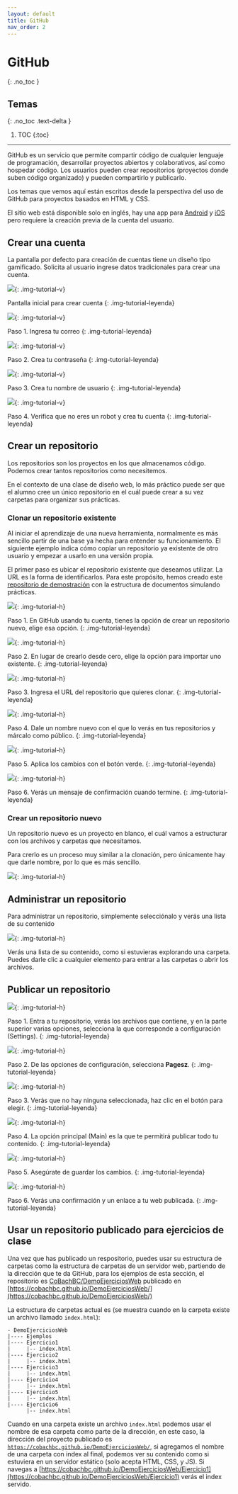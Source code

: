 ```yaml
---
layout: default
title: GitHub
nav_order: 2
---
```


# GitHub
{: .no_toc }

## Temas
{: .no_toc .text-delta }

1. TOC
{:toc}

---

GitHub es un servicio que permite compartir código de cualquier lenguaje de programación, desarrollar proyectos abiertos y colaborativos, así como hospedar código. Los usuarios pueden crear repositorios (proyectos donde suben código organizado) y pueden compartirlo y publicarlo.

Los temas que vemos aquí están escritos desde la perspectiva del uso de GitHub para proyectos basados en HTML y CSS.

El sitio web está disponible solo en inglés, hay una app para [Android](https://play.google.com/store/apps/details?id=com.github.android) y [iOS](https://apps.apple.com/app/github/id1477376905?ls=1) pero requiere la creación previa de la cuenta del usuario.

## Crear una cuenta

La pantalla por defecto para creación de cuentas tiene un diseño tipo gamificado. Solicita al usuario ingrese datos tradicionales para crear una cuenta.

![](/assets/images/github-crear-cuenta-01.png){: .img-tutorial-v}

Pantalla inicial para crear cuenta
{: .img-tutorial-leyenda}

![](/assets/images/github-crear-cuenta-02.png){: .img-tutorial-v}

Paso 1. Ingresa tu correo
{: .img-tutorial-leyenda}

![](/assets/images/github-crear-cuenta-03.png){: .img-tutorial-v}

Paso 2. Crea tu contraseña
{: .img-tutorial-leyenda}

![](/assets/images/github-crear-cuenta-04.png){: .img-tutorial-v}

Paso 3. Crea tu nombre de usuario
{: .img-tutorial-leyenda}

![](/assets/images/github-crear-cuenta-05.png){: .img-tutorial-v}

Paso 4. Verifica que no eres un robot y crea tu cuenta
{: .img-tutorial-leyenda}

## Crear un repositorio

Los repositorios son los proyectos en los que almacenamos código. Podemos crear tantos repositorios como necesitemos.

En el contexto de una clase de diseño web, lo más práctico puede ser que el alumno cree un único repositorio en el cuál puede crear a su vez carpetas para organizar sus prácticas. 

### Clonar un repositorio existente

Al iniciar el aprendizaje de una nueva herramienta, normalmente es más sencillo partir de una base ya hecha para entender su funcionamiento. El siguiente ejemplo indica cómo copiar un repositorio ya existente de otro usuario y empezar a usarlo en una versión propia.

El primer paso es ubicar el repositorio existente que deseamos utilizar. La URL es la forma de identificarlos. Para este propósito, hemos creado este [repositorio de demostración](https://github.com/CoBachBC/DemoEjerciciosWeb) con la estructura de documentos simulando prácticas.

![](/assets/images/github-clonar-repo-01.jpg){: .img-tutorial-h}

Paso 1. En GitHub usando tu cuenta, tienes la opción de crear un repositorio nuevo, elige esa opción.
{: .img-tutorial-leyenda}

![](/assets/images/github-clonar-repo-02.jpg){: .img-tutorial-h}

Paso 2. En lugar de crearlo desde cero, elige la opción para importar uno existente.
{: .img-tutorial-leyenda}

![](/assets/images/github-clonar-repo-03.jpg){: .img-tutorial-h}

Paso 3. Ingresa el URL del repositorio  que quieres clonar.
{: .img-tutorial-leyenda}

![](/assets/images/github-clonar-repo-04.jpg){: .img-tutorial-h}

Paso 4. Dale un nombre nuevo con el que lo verás en tus repositorios y márcalo como público.
{: .img-tutorial-leyenda}

![](/assets/images/github-clonar-repo-05.jpg){: .img-tutorial-h}

Paso 5. Aplica los cambios con el botón verde.
{: .img-tutorial-leyenda}

![](/assets/images/github-clonar-repo-06.jpg){: .img-tutorial-h}

Paso 6. Verás un mensaje de confirmación cuando termine.
{: .img-tutorial-leyenda}


### Crear un repositorio nuevo

Un repositorio nuevo es un proyecto en blanco, el cuál vamos a estructurar con los archivos y carpetas que necesitamos.

Para crerlo es un proceso muy similar a la clonación, pero únicamente hay que darle nombre, por lo que es más sencillo.

![](/assets/images/github-crear-repo-01.jpg){: .img-tutorial-h}

## Administrar un repositorio

Para administrar un repositorio, simplemente selecciónalo y verás una lista de su contenido

![](/assets/images/github-administrar-repo-01.jpg){: .img-tutorial-h}

Verás una lista de su contenido, como si estuvieras explorando una carpeta. Puedes darle clic a cualquier elemento para entrar a las carpetas o abrir los archivos.

## Publicar un repositorio

![](/assets/images/github-publicar-repo-01.jpg){: .img-tutorial-h}

Paso 1. Entra a tu repositorio, verás los archivos que contiene, y en la parte superior varias opciones, selecciona la que corresponde a configuración (Settings).
{: .img-tutorial-leyenda}


![](/assets/images/github-publicar-repo-02.jpg){: .img-tutorial-h}

Paso 2. De las opciones de configuración, selecciona <strong>Pagesz</strong>.
{: .img-tutorial-leyenda}


![](/assets/images/github-publicar-repo-03.jpg){: .img-tutorial-h}

Paso 3. Verás que no hay ninguna seleccionada, haz clic en el botón para elegir.
{: .img-tutorial-leyenda}


![](/assets/images/github-publicar-repo-04.jpg){: .img-tutorial-h}

Paso 4. La opción principal (Main) es la que te permitirá publicar todo tu contenido.
{: .img-tutorial-leyenda}


![](/assets/images/github-publicar-repo-05.jpg){: .img-tutorial-h}

Paso 5. Asegúrate de guardar los cambios.
{: .img-tutorial-leyenda}


![](/assets/images/github-publicar-repo-06.jpg){: .img-tutorial-h}

Paso 6. Verás una confirmación y un enlace a tu web publicada.
{: .img-tutorial-leyenda}

## Usar un repositorio publicado para ejercicios de clase

Una vez que has publicado un respositorio, puedes usar su estructura de carpetas como la estructura de carpetas de un servidor web, partiendo de la dirección que te da GitHub, para los ejemplos de esta sección, el repositorio es [CoBachBC/DemoEjerciciosWeb](https://github.com/CoBachBC/DemoEjerciciosWeb) publicado en [https://cobachbc.github.io/DemoEjerciciosWeb/](https://cobachbc.github.io/DemoEjerciciosWeb/)

La estructura de carpetas actual es (se muestra cuando en la carpeta existe un archivo llamado <code>index.html</code>):

    - DemoEjerciciosWeb
    |---- Ejemplos
    |---- Ejercicio1
    |     |-- index.html
    |---- Ejercicio2
    |     |-- index.html
    |---- Ejercicio3
    |     |-- index.html
    |---- Ejercicio4
    |     |-- index.html
    |---- Ejercicio5
    |     |-- index.html
    |---- Ejercicio6
          |-- index.html

Cuando en una carpeta existe un archivo <code>index.html</code> podemos usar el nombre de esa carpeta como parte de la dirección, en este caso, la dirección del proyecto publicado es <code>https://cobachbc.github.io/DemoEjerciciosWeb/</code>, si agregamos el nombre de una carpeta con index al final, podemos ver su contenido como si estuviera en un servidor estático (solo acepta HTML, CSS, y JS). Si navegas a [https://cobachbc.github.io/DemoEjerciciosWeb/Ejercicio1](https://cobachbc.github.io/DemoEjerciciosWeb/Ejercicio1) verás el index servido.